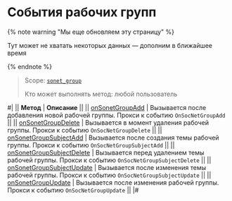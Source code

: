 # События рабочих групп

{% note warning "Мы еще обновляем эту страницу" %}

Тут может не хватать некоторых данных — дополним в ближайшее время

{% endnote %}

> Scope: [`sonet_group`](../../scopes/permissions.md)
>
> Кто может выполнять метод: любой пользователь

#|
|| **Метод** | **Описание** ||
|| [onSonetGroupAdd](./on-sonet-group-add.md) | Вызывается после добавления новой рабочей группы. Прокси к событию `OnSocNetGroupAdd` ||
|| [onSonetGroupDelete](./on-sonet-group-delete.md) | Вызывается в момент удаления рабочей группы. Прокси к событию `OnSocNetGroupDelete` ||
|| [onSonetGroupSubjectAdd](./on-sonet-group-subject-add.md) | Вызывается после создания темы рабочей группы. Прокси к событию `OnSocNetGroupSubjectAdd` ||
|| [onSonetGroupSubjectDelete](./on-sonet-group-subject-delete.md) | Вызывается перед удалением темы рабочей группы. Прокси к событию `OnSocNetGroupSubjectDelete` ||
|| [onSonetGroupSubjectUpdate](./on-sonet-group-subject-update.md) | Вызывается после изменения темы рабочей группы. Прокси к событию `OnSocNetGroupSubjectUpdate` ||
|| [onSonetGroupUpdate](./on-sonet-group-update.md) | Вызывается после изменения рабочей группы. Прокси к событию `OnSocNetGroupUpdate` ||
|#